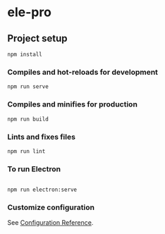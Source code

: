 # ele-pro

## Project setup
```
npm install
```

### Compiles and hot-reloads for development
```
npm run serve
```

### Compiles and minifies for production
```
npm run build
```

### Lints and fixes files
```
npm run lint
```

### To run Electron
```

npm run electron:serve
```

### Customize configuration
See [Configuration Reference](https://cli.vuejs.org/config/).
